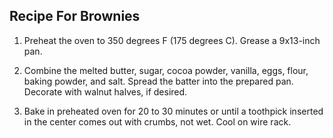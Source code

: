 ## Recipe For Brownies

1. Preheat the oven to 350 degrees F (175 degrees C). Grease a 9x13-inch pan.

   

2. Combine the melted butter, sugar, cocoa powder, vanilla, eggs, flour, baking powder, and salt. Spread the batter into the prepared pan. Decorate with walnut halves, if desired.

   

3. Bake in preheated oven for 20 to 30 minutes or until a toothpick inserted in the center comes out with crumbs, not wet. Cool on wire rack.
